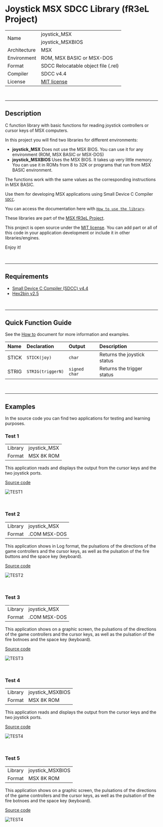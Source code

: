 # Joystick MSX SDCC Library (fR3eL Project)

<table>
<tr><td rowspan=2>Name</td><td>joystick_MSX</td></tr>
<tr><td>joystick_MSXBIOS</td></tr>
<tr><td>Architecture</td><td>MSX</td></tr>
<tr><td>Environment</td><td>ROM, MSX BASIC or MSX-DOS</td></tr>
<tr><td>Format</td><td>SDCC Relocatable object file (.rel)</td></tr>
<tr><td>Compiler</td><td>SDCC v4.4</td></tr>
<tr><td>License</td><td><a href="LICENSE">MIT license</a></td></tr>
</table>

<br/>

---

## Description

C function library with basic functions for reading joystick controllers or cursor keys of MSX computers.

In this project you will find two libraries for different environments:
- **joystick_MSX** Does not use the MSX BIOS. You can use it for any environment (ROM, MSX BASIC or MSX-DOS)
- **joystick_MSXBIOS** Uses the MSX BIOS. It takes up very little memory. You can use it in ROMs from 8 to 32K or programs that run from MSX BASIC environment.

The functions work with the same values ​​as the corresponding instructions in MSX BASIC.

Use them for developing MSX applications using Small Device C Compiler [`SDCC`](http://sdcc.sourceforge.net/).

You can access the documentation here with [`How to use the library`](docs/HOWTO.md).

These libraries are part of the [MSX fR3eL Project](https://github.com/mvac7/SDCC_MSX_fR3eL).

This project is open source under the [MIT license](LICENSE).
You can add part or all of this code in your application development or include it in other libraries/engines.

Enjoy it!

<br/>

---

## Requirements

- [Small Device C Compiler (SDCC) v4.4](http://sdcc.sourceforge.net/)
- [Hex2bin v2.5](http://hex2bin.sourceforge.net/)

<br/>

---

## Quick Function Guide

See the [How to](docs/HOWTO.md) document for more information and examples.

| Name  | Declaration  | Output | Description |
| :---  | :---         | :---   | :---        |
| STICK | `STICK(joy)` | `char` | Returns the joystick status |
| STRIG | `STRIG(triggerN)` | `signed char` | Returns the trigger status |

<br/>

---

## Examples

In the source code you can find two applications for testing and learning purposes.

### Test 1

<table>
<tr><td>Library</td><td>joystick_MSX</td></tr>
<tr><td>Format</td><td>MSX 8K ROM</td></tr>
</table>

This application reads and displays the output from the cursor keys and the two joystick ports.

[Source code](examples/Test1_ROM/)

![TEST1](examples/Test1_ROM/GFX/TEST1.png)

<br/>

### Test 2

<table>
<tr><td>Library</td><td>joystick_MSX</td></tr>
<tr><td>Format</td><td>.COM MSX-DOS</td></tr>
</table>

This application shows in Log format, the pulsations of the directions of the game controllers and the cursor keys, as well as the pulsation of the fire buttons and the space key (keyboard).

[Source code](examples/Test2_MSXDOS/)

![TEST2](examples/Test2_MSXDOS/GFX/TEST2.png)

<br/>

### Test 3 

<table>
<tr><td>Library</td><td>joystick_MSX</td></tr>
<tr><td>Format</td><td>.COM MSX-DOS</td></tr>
</table>

This application shows on a graphic screen, the pulsations of the directions of the game controllers and the cursor keys, as well as the pulsation of the fire botnoes and the space key (keyboard).

[Source code](examples/Test3_MSXDOS/)

![TEST3](examples/Test3_MSXDOS/GFX/TEST3.png)

<br/>

### Test 4

<table>
<tr><td>Library</td><td>joystick_MSXBIOS</td></tr>
<tr><td>Format</td><td>MSX 8K ROM</td></tr>
</table>

This application reads and displays the output from the cursor keys and the two joystick ports. 

[Source code](examples/Test4_ROM/)

![TEST4](examples/Test4_ROM/GFX/TEST4.png)

<br/>

### Test 5

<table>
<tr><td>Library</td><td>joystick_MSXBIOS</td></tr>
<tr><td>Format</td><td>MSX 8K ROM</td></tr>
</table>

This application shows on a graphic screen, the pulsations of the directions of the game controllers and the cursor keys, as well as the pulsation of the fire botnoes and the space key (keyboard).

[Source code](examples/Test5_ROM/)

![TEST4](examples/Test5_ROM/GFX/TEST5.png)